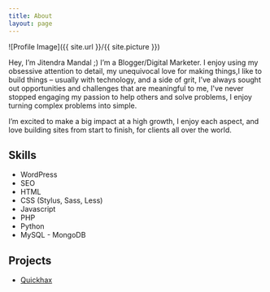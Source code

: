 ```yaml
---
title: About
layout: page
---
```

![Profile Image]({{ site.url }}/{{ site.picture }})

<p>Hey, I’m Jitendra Mandal ;) I’m a Blogger/Digital Marketer. I enjoy using my obsessive attention to detail, my unequivocal love for making things,I like to build things – usually with technology, and a side of grit, I’ve always sought out opportunities and challenges that are meaningful to me, I've never stopped engaging my passion to help others and solve problems, I enjoy turning complex problems into simple.</p>

<p>I’m excited to make a big impact at a high growth, I enjoy each aspect, and love building sites from start to finish, for clients all over the world.</p>

<h2>Skills</h2>

<ul class="skill-list">
	<li>WordPress</li>
	<li>SEO</li>
	<li>HTML</li>
	<li>CSS (Stylus, Sass, Less)</li>
	<li>Javascript</li>
	<li>PHP</li>
	<li>Python</li>
	<li>MySQL - MongoDB</li>
	
</ul>

<h2>Projects</h2>

<ul>
	<li><a href="https://quickhax.com/">Quickhax</a></li>
</ul>
